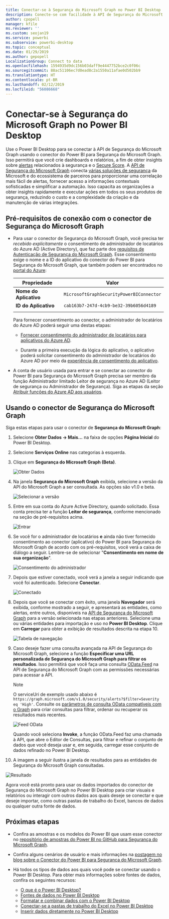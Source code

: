 ```yaml
---
title: Conectar-se à Segurança do Microsoft Graph no Power BI Desktop
description: Conecte-se com facilidade à API de Segurança do Microsoft Graph no Power BI Desktop
author: cpopell
manager: kfile
ms.reviewer: ''
ms.custom: seojan19
ms.service: powerbi
ms.subservice: powerbi-desktop
ms.topic: conceptual
ms.date: 01/29/2019
ms.author: gepopell
LocalizationGroup: Connect to data
ms.openlocfilehash: 1594935d9dc156b03daff9e4447752bce2c0f06c
ms.sourcegitcommit: 88ac51106ec7d0ead8c2a1550a11afae0d502bb9
ms.translationtype: HT
ms.contentlocale: pt-BR
ms.lasthandoff: 02/12/2019
ms.locfileid: "56086668"
---
```

# <a name="connect-to-microsoft-graph-security-in-power-bi-desktop"></a>Conectar-se à Segurança do Microsoft Graph no Power BI Desktop

Use o Power BI Desktop para se conectar à API de Segurança do Microsoft Graph usando o conector do Power BI para Segurança do Microsoft Graph. Isso permitirá que você crie dashboards e relatórios, a fim de obter insights sobre [alertas](https://docs.microsoft.com/graph/api/resources/alert?view=graph-rest-1.0) relacionados à segurança e o [Secure Score](https://docs.microsoft.com/graph/api/resources/securescores?view=graph-rest-beta). A [API de Segurança do Microsoft Graph](https://aka.ms/graphsecuritydocs) conecta [várias soluções de segurança](https://aka.ms/graphsecurityalerts) da Microsoft e do ecossistema de parceiros para proporcionar uma correlação mais fácil de alertas, fornecer acesso a informações contextuais sofisticadas e simplificar a automação. Isso capacita as organizações a obter insights rapidamente e executar ações em todos os seus produtos de segurança, reduzindo o custo e a complexidade da criação e da manutenção de várias integrações.

## <a name="prerequisites-to-connect-with-the-microsoft-graph-security-connector"></a>Pré-requisitos de conexão com o conector de Segurança do Microsoft Graph

* Para usar o conector de Segurança do Microsoft Graph, você precisa ter *recebido explicitamente* o consentimento de administrador de locatários do Azure AD (Active Directory), que faz parte dos [requisitos de Autenticação de Segurança do Microsoft Graph](https://aka.ms/graphsecurityauth). Esse consentimento exige o nome e a ID do aplicativo do conector do Power BI para Segurança do Microsoft Graph, que também podem ser encontrados no [portal do Azure](https://portal.azure.com):

   | Propriedade | Valor |
   |----------|-------|
   | **Nome do Aplicativo** | `MicrosoftGraphSecurityPowerBIConnector` |
   | **ID do Aplicativo** | `cab163b7-247d-4cb9-be32-39b6056d4189` |
   |||

   Para fornecer consentimento ao conector, o administrador de locatários do Azure AD poderá seguir uma destas etapas:

   * [Fornecer consentimento do administrador de locatários para aplicativos do Azure AD](https://docs.microsoft.com/azure/active-directory/develop/v2-permissions-and-consent).

   * Durante a primeira execução da lógica do aplicativo, o aplicativo poderá solicitar consentimento do administrador de locatários do Azure AD por meio da [experiência de consentimento do aplicativo](https://docs.microsoft.com/azure/active-directory/develop/application-consent-experience).
   
* A conta de usuário usada para entrar e se conectar ao conector do Power BI para Segurança do Microsoft Graph precisa ser membro da função Administrador limitado Leitor de segurança no Azure AD (Leitor de segurança ou Administrador de Segurança). Siga as etapas da seção [Atribuir funções do Azure AD aos usuários](https://docs.microsoft.com/graph/security-authorization#assign-azure-ad-roles-to-users). 

## <a name="using-the-microsoft-graph-security-connector"></a>Usando o conector de Segurança do Microsoft Graph

Siga estas etapas para usar o conector de **Segurança do Microsoft Graph**:

1. Selecione **Obter Dados -> Mais…** na faixa de opções **Página Inicial** do Power BI Desktop.
2. Selecione **Serviços Online** nas categorias à esquerda.
3. Clique em **Segurança do Microsoft Graph (Beta)**.

    ![Obter Dados](media/desktop-connect-graph-security/GetData.PNG)
    
4. Na janela **Segurança do Microsoft Graph** exibida, selecione a versão da API do Microsoft Graph a ser consultada. As opções são v1.0 e beta.

    ![Selecionar a versão](media/desktop-connect-graph-security/selectVersion.PNG)
    
5. Entre em sua conta do Azure Active Directory, quando solicitado. Essa conta precisa ter a função **Leitor de segurança**, conforme mencionado na seção de pré-requisitos acima.

    ![Entrar](media/desktop-connect-graph-security/SignIn.PNG)
    
6. Se você for o administrador de locatários **e** ainda não tiver fornecido consentimento ao conector (aplicativo) do Power BI para Segurança do Microsoft Graph de acordo com os pré-requisitos, você verá a caixa de diálogo a seguir. Lembre-se de selecionar "**Consentimento em nome de sua organização**".

    ![Consentimento do administrador](media/desktop-connect-graph-security/AdminConsent.PNG)
    
7. Depois que estiver conectado, você verá a janela a seguir indicando que você foi autenticado. Selecione **Conectar**.

    ![Conectado](media/desktop-connect-graph-security/SignedIn.PNG)
    
8. Depois que você se conectar com êxito, uma janela **Navegador** será exibida, conforme mostrado a seguir, e apresentará as entidades, como alertas, entre outros, disponíveis na [API de Segurança do Microsoft Graph](https://aka.ms/graphsecuritydocs) para a versão selecionada nas etapas anteriores. Selecione uma ou várias entidades para importação e uso no **Power BI Desktop**. Clique em **Carregar** para obter a exibição de resultados descrita na etapa 10.

   ![Tabela de navegação](media/desktop-connect-graph-security/NavTable.PNG)
    
9. Caso deseje fazer uma consulta avançada na API de Segurança do Microsoft Graph, selecione a função **Especificar uma URL personalizada de Segurança do Microsoft Graph para filtrar os resultados**. Isso permitirá que você faça uma consulta [OData.Feed](https://docs.microsoft.com/power-bi/desktop-connect-odata) na API de Segurança do Microsoft Graph com as permissões necessárias para acessar a API.

   > [!NOTE]
   > O serviceUri de exemplo usado abaixo é `https://graph.microsoft.com/v1.0/security/alerts?$filter=Severity eq 'High'`. Consulte os [parâmetros de consulta OData compatíveis com o Graph](https://docs.microsoft.com/graph/query-parameters) para criar consultas para filtrar, ordenar ou recuperar os resultados mais recentes.

   ![Feed OData](media/desktop-connect-graph-security/ODataFeed.PNG)
    
   Quando você seleciona **Invoke**, a função OData.Feed faz uma chamada à API, que abre o Editor de Consultas, para filtrar e refinar o conjunto de dados que você deseja usar e, em seguida, carregar esse conjunto de dados refinado no Power BI Desktop.

10. A imagem a seguir ilustra a janela de resultados para as entidades de Segurança do Microsoft Graph consultadas.

   ![Resultado](media/desktop-connect-graph-security/Result.PNG)
    

Agora você está pronto para usar os dados importados do conector de Segurança do Microsoft Graph no Power BI Desktop para criar visuais e relatórios ou interagir com outros dados aos quais deseje se conectar e que deseje importar, como outras pastas de trabalho do Excel, bancos de dados ou qualquer outra fonte de dados.

## <a name="next-steps"></a>Próximas etapas
* Confira as amostras e os modelos do Power BI que usam esse conector no [repositório de amostras do Power BI no GitHub para Segurança do Microsoft Graph](https://aka.ms/graphsecuritypowerbiconnectorsamples).

* Confira alguns cenários de usuário e mais informações na [postagem no blog sobre o Conector do Power BI para Segurança do Microsoft Graph](https://aka.ms/graphsecuritypowerbiconnectorblogpost).

* Há todos os tipos de dados aos quais você pode se conectar usando o Power BI Desktop. Para obter mais informações sobre fontes de dados, confira os seguintes recursos:

    * [O que é o Power BI Desktop?](desktop-what-is-desktop.md)
    * [Fontes de dados no Power BI Desktop](desktop-data-sources.md)
    * [Formatar e combinar dados com o Power BI Desktop](desktop-shape-and-combine-data.md)
    * [Conectar-se a pastas de trabalho do Excel no Power BI Desktop](desktop-connect-excel.md)
    * [Inserir dados diretamente no Power BI Desktop](desktop-enter-data-directly-into-desktop.md)
